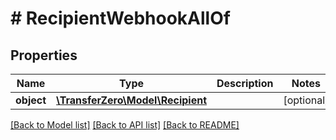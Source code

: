 # # RecipientWebhookAllOf

## Properties

Name | Type | Description | Notes
------------ | ------------- | ------------- | -------------
**object** | [**\TransferZero\Model\Recipient**](Recipient.md) |  | [optional] 

[[Back to Model list]](../../README.md#documentation-for-models) [[Back to API list]](../../README.md#documentation-for-api-endpoints) [[Back to README]](../../README.md)


